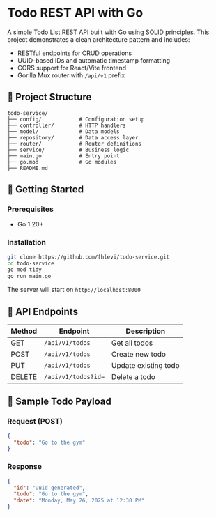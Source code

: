 # Todo REST API with Go

A simple Todo List REST API built with Go using SOLID principles. This project demonstrates a clean architecture pattern and includes:

- RESTful endpoints for CRUD operations
- UUID-based IDs and automatic timestamp formatting
- CORS support for React/Vite frontend
- Gorilla Mux router with `/api/v1` prefix

## 📁 Project Structure

```
todo-service/
├── config/            # Configuration setup
├── controller/        # HTTP handlers
├── model/             # Data models
├── repository/        # Data access layer
├── router/            # Router definitions
├── service/           # Business logic
├── main.go            # Entry point
├── go.mod             # Go modules
├── README.md
```

## 🚀 Getting Started

### Prerequisites

- Go 1.20+

### Installation

```bash
git clone https://github.com/fhlevi/todo-service.git
cd todo-service
go mod tidy
go run main.go
```

The server will start on `http://localhost:8000`

## 🔧 API Endpoints

| Method | Endpoint             | Description          |
|--------|----------------------|----------------------|
| GET    | `/api/v1/todos`      | Get all todos        |
| POST   | `/api/v1/todos`      | Create new todo      |
| PUT    | `/api/v1/todos`      | Update existing todo |
| DELETE | `/api/v1/todos?id=`  | Delete a todo        |

## 🧪 Sample Todo Payload

### Request (POST)

```json
{
  "todo": "Go to the gym"
}
```

### Response

```json
{
  "id": "uuid-generated",
  "todo": "Go to the gym",
  "date": "Monday, May 26, 2025 at 12:30 PM"
}
```